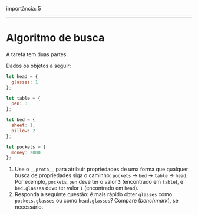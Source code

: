 importância: 5

---

# Algoritmo de busca

A tarefa tem duas partes.

Dados os objetos a seguir:

```js
let head = {
  glasses: 1
};

let table = {
  pen: 3
};

let bed = {
  sheet: 1,
  pillow: 2
};

let pockets = {
  money: 2000
};
```

1. Use o `__proto__` para atribuir propriedades de uma forma que qualquer busca de propriedades siga o caminho: `pockets` -> `bed` -> `table` -> `head`. Por exemplo, `pockets.pen` deve ter o valor `3` (encontrado em `table`), e `bed.glasses` deve ter valor `1` (encontrado em `head`).
2. Responda a seguinte questão: é mais rápido obter `glasses` como `pockets.glasses` ou como `head.glasses`? Compare (*benchmark*), se necessário.
